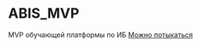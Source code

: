 # ABIS_MVP
MVP обучающей платформы по ИБ
[Можно потыкаться](http://datrapr-001-site1.btempurl.com/index.html) 
